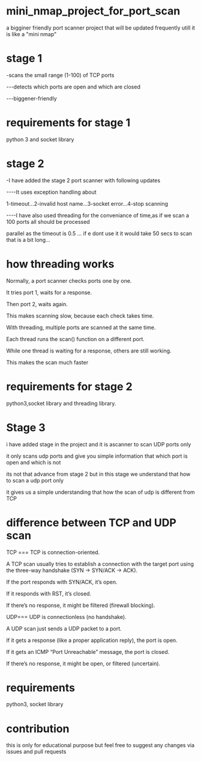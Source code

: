 # mini_nmap_project_for_port_scan

a bigginer friendly port scanner project that will be updated frequently utill it is like a "mini nmap"

# stage 1 
-scans the small range (1-100) of TCP ports

---detects which ports are open and which are closed

---biggener-friendly 

# requirements for stage 1
python 3 and socket library

# stage 2 
-I have added the stage 2 port scanner with following updates

----It uses exception handling about 

1-timeout...2-invalid host name...3-socket error...4-stop scanning

----I have also used threading for the conveniance of time,as if we scan a 100 ports all should be processed 

parallel as the timeout is 0.5 ... if e dont use it it would take 50 secs to scan that is a bit long...

# how threading works
Normally, a port scanner checks ports one by one.

It tries port 1, waits for a response.

Then port 2, waits again.

This makes scanning slow, because each check takes time.

With threading, multiple ports are scanned at the same time.

Each thread runs the scan() function on a different port.

While one thread is waiting for a response, others are still working.

This makes the scan much faster

# requirements for stage 2
  python3,socket library and threading library.

# Stage 3 
i have added stage in the project and it is ascanner to scan UDP ports only 

it only scans udp ports and give you simple information that which port is open and which is not 

its not that advance from stage 2 but in this stage we understand that how to scan a udp port only 

it gives us a simple understanding that how the scan of udp is different from TCP

# difference between TCP and UDP scan

TCP === TCP is connection-oriented.

A TCP scan usually tries to establish a connection with the target port using the three-way handshake (SYN → SYN/ACK → ACK).

If the port responds with SYN/ACK, it’s open.

If it responds with RST, it’s closed.

If there’s no response, it might be filtered (firewall blocking).

UDP=== UDP is connectionless (no handshake).

A UDP scan just sends a UDP packet to a port.

If it gets a response (like a proper application reply), the port is open.

If it gets an ICMP “Port Unreachable” message, the port is closed.

If there’s no response, it might be open, or filtered (uncertain).

# requirements

python3, socket library
  
# contribution
this is only for educational purpose but feel free to suggest any changes via issues and pull requests
